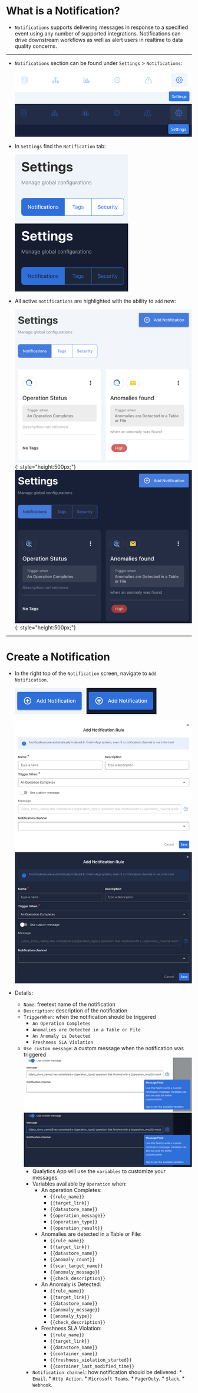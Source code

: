 # What is a Notification?

* `Notifications` supports delivering messages in response to a specified event using any number of supported integrations. Notifications can drive downstream workflows as well as alert users in realtime to data quality concerns.

---

* `Notifications` section can be found under `Settings` > `Notifications`:

  ![Screenshot](../assets/notifications/settings-tab-light.png#only-light)
  ![Screenshot](../assets/notifications/settings-tab-dark.png#only-dark)

* In `Settings` find the `Notification` tab:

  ![Screenshot](../assets/notifications/notification-tab-light.png#only-light)
  ![Screenshot](../assets/notifications/notification-tab-dark.png#only-dark)

* All active `notifications` are highlighted with the ability to `add` new:

  ![Screenshot](../assets/notifications/all-notifications-light.png#only-light){: style="height:500px;"}
  ![Screenshot](../assets/notifications/all-notifications-dark.png#only-dark){: style="height:500px;"}

---

# Create a Notification

* In the right top of the `Notification` screen, navigate to `Add Notification`.

  ![Screenshot](../assets/notifications/add-notification-light.png#only-light)
  ![Screenshot](../assets/notifications/add-notification-dark.png#only-dark)

  ![Screenshot](../assets/notifications/notification-screen-light.png#only-light)
  ![Screenshot](../assets/notifications/notification-screen-dark.png#only-dark)

* Details:
  * `Name`: freetext name of the notification
  * `Description`: description of the notification
  * `TriggerWhen`: when the notification should be triggered
    * `An Operation Completes`
    * `Anomalies are Detected in a Table or File`
    * `An Anomaly is Detected`
    * `Freshness SLA Violation`
  * `Use custom message`: a custom message when the notification was triggered
    ![Screenshot](../assets/notifications/notification-custom-messaging-light.png#only-light)![Screenshot](../assets/notifications/notification-custom-messaging-dark.png#only-dark)
      * Qualytics App will use the `variables` to customize your messages.
      * Variables available by `Operation` when:
        * An operation Completes:
            * `{{rule_name}}`
            * `{{target_link}}`
            * `{{datastore_name}}`
            * `{{operation_message}}`
            * `{{operation_type}}`
            * `{{operation_result}}`
        * Anomalies are detected in a Table or File:
            * `{{rule_name}}`
            * `{{target_link}}`
            * `{{datastore_name}}`
            * `{{anomaly_count}}`
            * `{{scan_target_name}}`
            * `{{anomaly_message}}`
            * `{{check_description}}`
        * An Anomaly is Detected:
            * `{{rule_name}}`
            * `{{target_link}}`
            * `{{datastore_name}}`
            * `{{anomaly_message}}`
            * `{{anomaly_type}}`
            * `{{check_description}}`
        * Freshness SLA Violation:
            * `{{rule_name}}`
            * `{{target_link}}`
            * `{{datastore_name}}`
            * `{{container_name}}`
            * `{{freshness_violation_started}}`
            * `{{container_last_modified_time}}`
    * `Notification channel`: how notification should be delivered:
          * `Email`.
          * `Http Action`.
          * `Microsoft Teams`.
          * `PagerDuty`.
          * `Slack`.
          * `Webhook`.